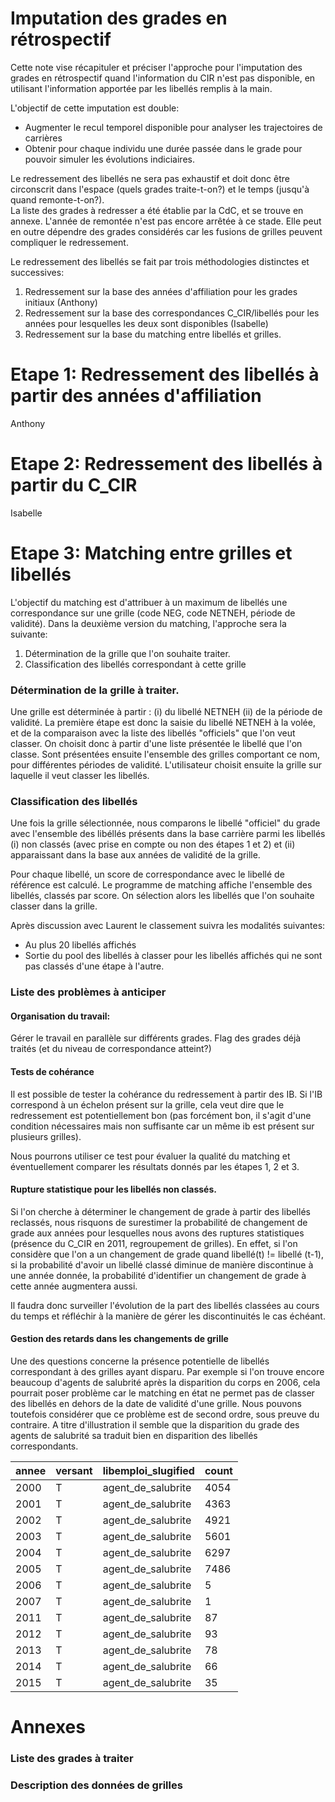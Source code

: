 

# Imputation des grades en rétrospectif

Cette note vise récapituler et préciser l'approche pour l'imputation des grades en rétrospectif quand l'information
du CIR n'est pas disponible, en utilisant l'information apportée par les libellés remplis à la main. 

L'objectif de cette imputation est double: 
- Augmenter le recul temporel disponible pour analyser les trajectoires de carrières
- Obtenir pour chaque individu une durée passée dans le grade pour pouvoir simuler les évolutions indiciaires. 
 

Le redressement des libellés ne sera pas exhaustif et doit donc être circonscrit dans l'espace (quels grades traite-t-on?) et le temps (jusqu'à quand remonte-t-on?).  
La liste des grades à redresser a été établie par la CdC, et se trouve en annexe. L'année de remontée n'est pas encore arrêtée à ce stade. Elle peut en outre dépendre 
des grades considérés car les fusions de grilles peuvent compliquer le redressement. 

Le redressement des libellés se fait par trois méthodologies distinctes et successives: 
1. Redressement sur la base des années d'affiliation pour les grades initiaux (Anthony)
2. Redressement sur la base des correspondances C_CIR/libellés pour les années pour lesquelles les deux sont disponibles (Isabelle)
3. Redressement sur la base du matching entre libellés et grilles. 


# Etape 1: Redressement des libellés à partir des années d'affiliation

Anthony

# Etape 2: Redressement des libellés à partir du C_CIR

Isabelle

# Etape 3: Matching entre grilles et libellés


L'objectif du matching est d'attribuer à un maximum de libellés une correspondance sur une grille (code NEG, code NETNEH, période de validité). 
Dans la deuxième version du matching, l'approche sera la suivante: 
1. Détermination de la grille que l'on souhaite traiter. 
2. Classification des libellés correspondant à cette grille

### Détermination de la grille à traiter. 

Une grille est déterminée à partir : (i) du libellé NETNEH (ii) de la période de validité. 
La première étape est donc la saisie du libellé NETNEH à la volée, et de la comparaison avec la liste des libellés "officiels" que l'on veut classer. 
On choisit donc à partir d'une liste présentée le libellé que l'on classe. 
Sont présentées ensuite l'ensemble des grilles comportant ce nom, pour différentes périodes de validité. 
L'utilisateur choisit ensuite la grille sur laquelle il veut classer les libellés. 

### Classification des libellés

Une fois la grille sélectionnée, nous comparons le libellé "officiel" du grade avec l'ensemble des libéllés présents dans la base carrière parmi les libellés 
(i) non classés (avec prise en compte ou non des étapes 1 et 2) et (ii) apparaissant dans la base aux années de validité de la grille. 

Pour chaque libellé, un score de correspondance avec le libellé de référence est calculé. Le programme de matching affiche l'ensemble des libellés, 
classés par score. On sélection alors les libellés que l'on souhaite classer dans la grille. 

Après discussion avec Laurent le classement suivra les modalités suivantes: 
- Au plus 20 libellés affichés 
- Sortie du pool des libellés à classer pour les libellés affichés qui ne sont pas classés d'une étape à l'autre. 


### Liste des problèmes à anticiper



#### Organisation du travail: 

Gérer le travail en parallèle sur différents grades. Flag des grades déjà traités (et du niveau de correspondance atteint?)


#### Tests de cohérance

Il est possible de tester la cohérance du redressement à partir des IB. Si l'IB correspond à un échelon présent sur la grille, cela veut dire que le redressement est
potentiellement bon (pas forcément bon, il s'agit d'une condition nécessaires mais non suffisante car un même ib est présent sur plusieurs grilles).

Nous pourrons utiliser ce test pour évaluer la qualité du matching et éventuellement comparer les résultats donnés par les étapes 1, 2 et 3. 

#### Rupture statistique pour les libellés non classés. 

Si l'on cherche à déterminer le changement de grade à partir des libellés reclassés, nous risquons de surestimer la probabilité de
changement de grade aux années pour lesquelles nous avons des ruptures statistiques (présence du C_CIR en 2011, regroupement de grilles). 
En effet, si l'on considère que l'on a un changement de grade quand libellé(t) != libellé (t-1), si la probabilité d'avoir un libellé classé 
diminue de manière discontinue à une année donnée, la probabilité d'identifier un changement de grade à cette année augmentera aussi. 

Il faudra donc surveiller l'évolution de la part des libellés classées au cours du temps et réfléchir à la manière de gérer les discontinuités le cas échéant. 


#### Gestion des retards dans les changements de grille

Une des questions concerne la présence potentielle de libellés correspondant à des grilles ayant disparu. Par exemple 
si l'on trouve encore beaucoup d'agents de salubrité après la disparition du corps en 2006, cela pourrait poser problème
car le matching en état ne permet pas de classer des libellés en dehors de la date de validité d'une grille. Nous pouvons
toutefois considérer que ce problème est de second ordre, sous preuve du contraire. A titre d'illustration il semble que 
la disparition du grade des agents de salubrité sa traduit bien en disparition des libellés correspondants. 

| annee | versant | libemploi_slugified | count |
|-------|---------|---------------------|-------|
| 2000  | T       | agent_de_salubrite  | 4054  |
| 2001  | T       | agent_de_salubrite  | 4363  |
| 2002  | T       | agent_de_salubrite  | 4921  |
| 2003  | T       | agent_de_salubrite  | 5601  |
| 2004  | T       | agent_de_salubrite  | 6297  |
| 2005  | T       | agent_de_salubrite  | 7486  |
| 2006  | T       | agent_de_salubrite  | 5     |
| 2007  | T       | agent_de_salubrite  | 1     |
| 2011  | T       | agent_de_salubrite  | 87    |
| 2012  | T       | agent_de_salubrite  | 93    |
| 2013  | T       | agent_de_salubrite  | 78    |
| 2014  | T       | agent_de_salubrite  | 66    |
| 2015  | T       | agent_de_salubrite  | 35    |




# Annexes

### Liste des grades à traiter

### Description des données de grilles 





